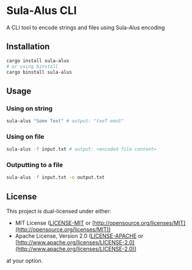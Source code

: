# Sula-Alus CLI

A CLI tool to encode strings and files using Sula-Alus encoding

## Installation

```bash
cargo install sula-alus
# or using binstall
cargo binstall sula-alus
```

## Usage

### Using on string

```bash
sula-alus "Some Text" # output: "txeT emoS"
```

### Using on file

```bash
sula-alus -f input.txt # output: <encoded file content>
```

### Outputting to a file

```bash
sula-alus -f input.txt -o output.txt
```

## License

This project is dual-licensed under either:

- MIT License ([LICENSE-MIT](LICENSE-MIT) or [http://opensource.org/licenses/MIT](http://opensource.org/licenses/MIT))
- Apache License, Version 2.0 ([LICENSE-APACHE](LICENSE-APACHE) or [http://www.apache.org/licenses/LICENSE-2.0](http://www.apache.org/licenses/LICENSE-2.0))

at your option.
